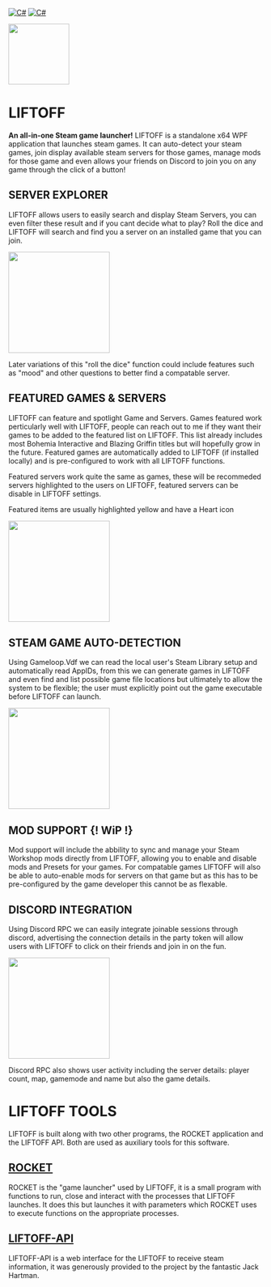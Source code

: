 [![C#](https://img.shields.io/badge/C%23-9.0-green)](https://docs.microsoft.com/en-us/dotnet/csharp/whats-new/csharp-9) [![C#](https://img.shields.io/badge/.NET-5.0-orange)](https://dotnet.microsoft.com/en-us/download/dotnet/5.0)

<a href="https://liftoff.publiczeus.com/images/git/logo.png">
  <img src="https://liftoff.publiczeus.com/images/git/logo.png" 
    data-canonical-src="https://liftoff.publiczeus.com" 
      height="120" />
</a>

# **LIFTOFF**
**An all-in-one Steam game launcher!**
LIFTOFF is a standalone x64 WPF application that launches steam games. It can auto-detect your steam games, join display available steam servers for those games, manage mods for those game and even allows your friends on Discord to join you on any game through the click of a button!

## SERVER EXPLORER
LIFTOFF allows users to easily search and display Steam Servers, you can even filter these result and if you cant decide what to play? Roll the dice and LIFTOFF will search and find you a server on an installed game that you can join.

<a href="https://liftoff.publiczeus.com/images/git/game-servers.png">
  <img src="https://liftoff.publiczeus.com/images/git/game-servers.png" 
    data-canonical-src="https://liftoff.publiczeus.com/images/git/game-servers.png" 
      height="200" />
</a>

Later variations of this "roll the dice" function could include features such as "mood" and other questions to better find a compatable server.

## FEATURED GAMES & SERVERS
LIFTOFF can feature and spotlight Game and Servers. Games featured work perticularly well with LIFTOFF, people can reach out to me if they want their games to be added to the featured list on LIFTOFF. This list already includes most Bohemia Interactive and Blazing Griffin titles but will hopefully grow in the future. Featured games are automatically added to LIFTOFF (if installed locally) and is pre-configured to work with all LIFTOFF functions.

Featured servers work quite the same as games, these will be recommeded servers highlighted to the users on LIFTOFF, featured servers can be disable in LIFTOFF settings.

Featured items are usually highlighted yellow and have a Heart icon

<a href="https://liftoff.publiczeus.com/images/git/featured.png">
  <img src="https://liftoff.publiczeus.com/images/git/featured.png" 
    data-canonical-src="https://liftoff.publiczeus.com/images/git/featured.png" 
      height="200" />
</a>

## STEAM GAME AUTO-DETECTION
Using Gameloop.Vdf we can read the local user's Steam Library setup and automatically read AppIDs, from this we can generate games in LIFTOFF and even find and list possible game file locations but ultimately to allow the system to be flexible; the user must explicitly point out the game executable before LIFTOFF can launch.

<a href="https://liftoff.publiczeus.com/images/git/steam-game-detection.png">
  <img src="https://liftoff.publiczeus.com/images/git/steam-game-detection.png" 
    data-canonical-src="https://liftoff.publiczeus.com/images/git/steam-game-detection.png" 
      height="200" />
</a>

## MOD SUPPORT {! WiP !}
Mod support will include the abbility to sync and manage your Steam Workshop mods directly from LIFTOFF, allowing you to enable and disable mods and Presets for your games. For compatable games LIFTOFF will also be able to auto-enable mods for servers on that game but as this has to be pre-configured by the game developer this cannot be as flexable. 

## DISCORD INTEGRATION
Using Discord RPC we can easily integrate joinable sessions through discord, advertising the connection details in the party token will allow users with LIFTOFF to click on their friends and join in on the fun.

<a href="https://liftoff.publiczeus.com/images/git/discord.png">
  <img src="https://liftoff.publiczeus.com/images/git/discord.png" 
    data-canonical-src="https://liftoff.publiczeus.com/images/git/discord.png" 
      height="200" />
</a>

Discord RPC also shows user activity including the server details: player count, map, gamemode and name but also the game details.


# LIFTOFF TOOLS
LIFTOFF is built along with two other programs, the ROCKET application and the LIFTOFF API. Both are used as auxiliary tools for this software.
## [ROCKET](https://github.com/Bruce-Devlin/LIFTOFF-ROCKET)
ROCKET is the "game launcher" used by LIFTOFF, it is a small program with functions to run, close and interact with the processes that LIFTOFF launches. It does this but launches it with parameters which ROCKET uses to execute functions on the appropriate processes.

## [LIFTOFF-API](https://github.com/Jack-Hartman/LIFTOFF-API)
LIFTOFF-API is a web interface for the LIFTOFF to receive steam information, it was generously provided to the project by the fantastic Jack Hartman.

